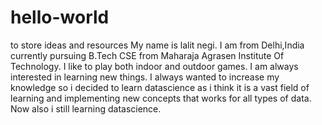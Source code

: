 # hello-world
to store ideas and resources
My name is lalit negi. I am from Delhi,India currently pursuing B.Tech CSE from Maharaja Agrasen Institute Of Technology.
I like to play both indoor and outdoor games. I am always interested in learning new things.
I always wanted to increase my knowledge so i decided to learn datascience as i think it is a vast field of learning and implementing new concepts that works for all types of data. Now also i still learning datascience.  
